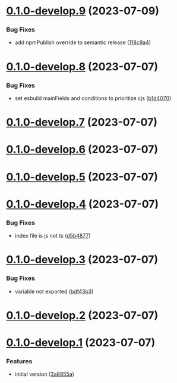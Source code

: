 # [0.1.0-develop.9](https://git.lumeweb.com/LumeWeb/presetter-relay-plugin-preset/compare/v0.1.0-develop.8...v0.1.0-develop.9) (2023-07-09)


### Bug Fixes

* add npmPublish override to semantic release ([118c9a4](https://git.lumeweb.com/LumeWeb/presetter-relay-plugin-preset/commit/118c9a435f09afea1c2cd7015f4efd2b78350147))

# [0.1.0-develop.8](https://git.lumeweb.com/LumeWeb/presetter-relay-plugin-preset/compare/v0.1.0-develop.7...v0.1.0-develop.8) (2023-07-07)


### Bug Fixes

* set esbuild mainFields and conditions to prioritize cjs ([b1d4070](https://git.lumeweb.com/LumeWeb/presetter-relay-plugin-preset/commit/b1d407019364186a82660b93381d46205d4c82fe))

# [0.1.0-develop.7](https://git.lumeweb.com/LumeWeb/presetter-relay-plugin-preset/compare/v0.1.0-develop.6...v0.1.0-develop.7) (2023-07-07)

# [0.1.0-develop.6](https://git.lumeweb.com/LumeWeb/presetter-relay-plugin-preset/compare/v0.1.0-develop.5...v0.1.0-develop.6) (2023-07-07)

# [0.1.0-develop.5](https://git.lumeweb.com/LumeWeb/presetter-relay-plugin-preset/compare/v0.1.0-develop.4...v0.1.0-develop.5) (2023-07-07)

# [0.1.0-develop.4](https://git.lumeweb.com/LumeWeb/presetter-relay-plugin-preset/compare/v0.1.0-develop.3...v0.1.0-develop.4) (2023-07-07)


### Bug Fixes

* index file is js not ts ([d5b4877](https://git.lumeweb.com/LumeWeb/presetter-relay-plugin-preset/commit/d5b48773a98b0eca99bea8f03ac867bd10eeb0f7))

# [0.1.0-develop.3](https://git.lumeweb.com/LumeWeb/presetter-relay-plugin-preset/compare/v0.1.0-develop.2...v0.1.0-develop.3) (2023-07-07)


### Bug Fixes

* variable not exported ([bdf43b3](https://git.lumeweb.com/LumeWeb/presetter-relay-plugin-preset/commit/bdf43b3d8eb5ee484c4078de71b29ae368c36ab2))

# [0.1.0-develop.2](https://git.lumeweb.com/LumeWeb/presetter-relay-plugin-preset/compare/v0.1.0-develop.1...v0.1.0-develop.2) (2023-07-07)

# [0.1.0-develop.1](https://git.lumeweb.com/LumeWeb/presetter-relay-plugin-preset/compare/v0.0.1...v0.1.0-develop.1) (2023-07-07)


### Features

* initial version ([3a8855a](https://git.lumeweb.com/LumeWeb/presetter-relay-plugin-preset/commit/3a8855abe2fdd41bcc95e404baa81a11123719c4))
